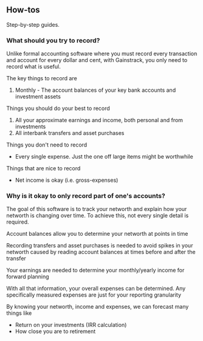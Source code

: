 ## How-tos
Step-by-step guides.

### What should you try to record?

Unlike formal accounting software where you must record every transaction and account for every dollar and cent, with Gainstrack, you only need to record what is useful.

The key things to record are
1. Monthly - The account balances of your key bank accounts and investment assets

Things you should do your best to record
1. All your approximate earnings and income, both personal and from investments
2. All interbank transfers and asset purchases

Things you don't need to record
- Every single expense. Just the one off large items might be worthwhile

Things that are nice to record
- Net income is okay (i.e. gross-expenses)

### Why is it okay to only record part of one's accounts?
The goal of this software is to track your networth and explain how your networth is changing over time. To achieve this, not every single detail is required.

Account balances allow you to determine your networth at points in time

Recording transfers and asset purchases is needed to avoid spikes in your networth caused by reading account balances at times before and after the transfer

Your earnings are needed to determine your monthly/yearly income for forward planning

With all that information, your overall expenses can be determined. Any specifically measured expenses are just for your reporting granularity

By knowing your networth, income and expenses, we can forecast many things like
* Return on your investments (IRR calculation)
* How close you are to retirement

